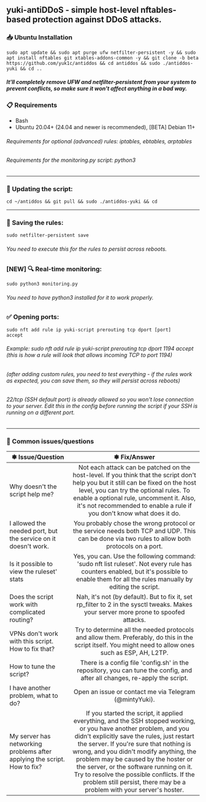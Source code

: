 ## yuki-antiDDoS - simple host-level nftables-based protection against DDoS attacks.

### 📥 Ubuntu Installation
```
sudo apt update && sudo apt purge ufw netfilter-persistent -y && sudo apt install nftables git xtables-addons-common -y && git clone -b beta https://github.com/yuk1c/antiddos && cd antiddos && sudo ./antiddos-yuki && cd ..
``` 
##### It'll completely remove UFW and netfilter-persistent from your system to prevent conflicts, so make sure it won't affect anything in a bad way.

### 📋 Requirements
- Bash
- Ubuntu 20.04+ (24.04 and newer is recommended), [BETA] Debian 11+
###### Requirements for optional (advanced) rules: iptables, ebtables, arptables
###### Requirements for the monitoring.py script: python3

<hr>

### 🔄 Updating the script:
```
cd ~/antiddos && git pull && sudo ./antiddos-yuki && cd
```
<hr>

### 💾 Saving the rules:
```
sudo netfilter-persistent save
```
###### You need to execute this for the rules to persist across reboots.

### [NEW] 🔍 Real-time monitoring:
```
sudo python3 monitoring.py
```
###### You need to have python3 installed for it to work properly.

### ✅ Opening ports:
<code>sudo nft add rule ip yuki-script prerouting tcp dport [port] accept</code>
###### Example: sudo nft add rule ip yuki-script prerouting tcp dport 1194 accept (this is how a rule will look that allows incoming TCP to port 1194)
###### (after adding custom rules, you need to test everything - if the rules work as expected, you can save them, so they will persist across reboots) 
###### 22/tcp (SSH default port) is already allowed so you won't lose connection to your server. Edit this in the config before running the script if your SSH is running on a different port.

<hr>

### 🚩 Common issues/questions
| ❃ Issue/Question  | ❃ Fix/Answer  |
| ------------- |:------------------:|
| Why doesn't the script help me? | Not each attack can be patched on the host-level. If you think that the script don't help you but it still can be fixed on the host level, you can try the optional rules. To enable a optional rule, uncomment it. Also, it's not recommended to enable a rule if you don't know what does it do. |
| I allowed the needed port, but the service on it doesn't work. | You probably chose the wrong protocol or the service needs both TCP and UDP. This can be done via two rules to allow both protocols on a port. |
| Is it possible to view the ruleset' stats | Yes, you can. Use the following command: 'sudo nft list ruleset'. Not every rule has counters enabled, but it's possible to enable them for all the rules manually by editing the script. |
| Does the script work with complicated routing? | Nah, it's not (by default). But to fix it, set rp_filter to 2 in the sysctl tweaks. Makes your server more prone to spoofed attacks. |
| VPNs don't work with this script. How to fix that? | Try to determine all the needed protocols and allow them. Preferably, do this in the script itself. You might need to allow ones such as ESP, AH, L2TP. |
| How to tune the script? | There is a config file 'config.sh' in the repository, you can tune the config, and after all changes, re-apply the script. |
| I have another problem, what to do? | Open an issue or contact me via Telegram (@mintyYuki). |
| My server has networking problems after applying the script. How to fix? | If you started the script, it applied everything, and the SSH stopped working, or you have another problem, and you didn't explicitly save the rules, just restart the server. If you're sure that nothing is wrong, and you didn't modify anything, the problem may be caused by the hoster or the server, or the software running on it. Try to resolve the possible conflicts. If the problem still persist, there may be a problem with your server's hoster. |
